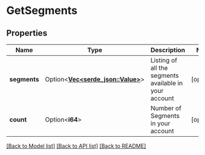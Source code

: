# GetSegments

## Properties

Name | Type | Description | Notes
------------ | ------------- | ------------- | -------------
**segments** | Option<[**Vec<serde_json::Value>**](serde_json::Value.md)> | Listing of all the segments available in your account | [optional]
**count** | Option<**i64**> | Number of Segments in your account | [optional]

[[Back to Model list]](../README.md#documentation-for-models) [[Back to API list]](../README.md#documentation-for-api-endpoints) [[Back to README]](../README.md)


